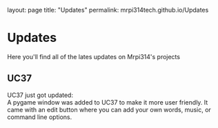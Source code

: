 layout: page
title: "Updates"
permalink: mrpi314tech.github.io/Updates
<h1>Updates</h1>
Here you'll find all of the lates updates on Mrpi314's projects
<h2>UC37</h2>
UC37 just got updated:
<br>
A pygame window was added to UC37 to make it more user friendly. It came with an edit button where you can add your own words, music, or command line options.
  
